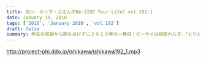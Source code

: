 ```yaml
---
title: 石川・ホンマ・ぶるんのBe-SIDE Your Life! vol.192-1
date: January 19, 2010
tags: ['2010', 'January 2010', 'vol.192']
draft: false
summary: 年末の収録から間をあけずに２０１０年の一発目！ビーサイは相変わらず、「とりだめ」などなしで収録しております。今年もどうぞご愛聴下さいませ！NAMAE
---
```


http://project-phi.ddo.jp/ishikawa/ishikawa192_1.mp3